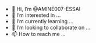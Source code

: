 - 👋 Hi, I’m @AMINE007-ESSAI
- 👀 I’m interested in ...
- 🌱 I’m currently learning ...
- 💞️ I’m looking to collaborate on ...
- 📫 How to reach me ...

<!---
AMINE007-ESSAI/AMINE007-ESSAI is a ✨ special ✨ repository because its `README.md` (this file) appears on your GitHub profile.
You can click the Preview link to take a look at your changes.
--->
